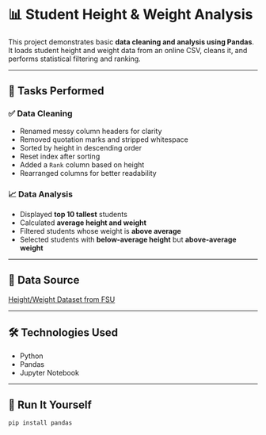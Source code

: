 # 📊 Student Height & Weight Analysis

This project demonstrates basic **data cleaning and analysis using Pandas**.  
It loads student height and weight data from an online CSV, cleans it, and performs statistical filtering and ranking.

---

## 🔧 Tasks Performed

### ✅ Data Cleaning
- Renamed messy column headers for clarity
- Removed quotation marks and stripped whitespace
- Sorted by height in descending order
- Reset index after sorting
- Added a `Rank` column based on height
- Rearranged columns for better readability

### 📈 Data Analysis
- Displayed **top 10 tallest** students
- Calculated **average height and weight**
- Filtered students whose weight is **above average**
- Selected students with **below-average height** but **above-average weight**

---

## 📁 Data Source

[Height/Weight Dataset from FSU](https://people.sc.fsu.edu/~jburkardt/data/csv/hw_200.csv)

---

## 🛠️ Technologies Used
- Python
- Pandas
- Jupyter Notebook

---

## 🚀 Run It Yourself

```bash
pip install pandas
